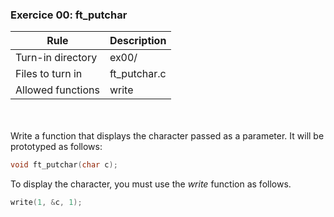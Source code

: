 ### Exercice 00: ft_putchar
| Rule | Description |
| --- | --- |
| Turn-in directory | ex00/ |
| Files to turn in | ft_putchar.c |
| Allowed functions | write |
<br><br>
Write a function that displays the character passed as a parameter.
It will be prototyped as follows:
```c
void ft_putchar(char c);
```
To display the character, you must use the _write_ function as follows.
```c
write(1, &c, 1);
```
